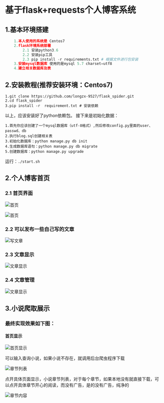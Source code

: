 # 基于flask+requests个人博客系统

## 1.基本环境搭建

```python
    1.本人使用的系统是 Centos7
    2.flask环境系统部署
        2.1 安装python3.6
        2.2 安装pip工具
        2.3 pip install -r requirements.txt # 根据文件进行包安装
    3.安装mysql数据库 使用的是mysql 5.7 charset=utf8
    4.建立相关数据库及表
```

## 2.安装教程(推荐安装环境：Centos7)

    1.git clone https://github.com/longzx-9527/flask_spider.git
    2.cd flask_spider
    3.pip install -r  requirement.txt # 安装依赖

以上，应该安装好了python依赖包。
接下来是初始化数据：

    1.首先你应该创建了一个mysql数据库（utf-8格式）,然后修改config.py里面的user、passwd、db
    2.执行blog.sql创建相关表
    3.初始化数据库：python manage.py db init
    4.生成数据库语句：python manage.py db migrate
    5.创建数据库：python manage.py upgrade

运行：`./start.sh`

## 2.个人博客首页

### 2.1 首页界面

![首页](https://images2018.cnblogs.com/blog/1339195/201804/1339195-20180421191246312-1031301812.png)

![首页](https://images2018.cnblogs.com/blog/1339195/201804/1339195-20180421191428100-352502656.png)

### 2.2 可以发布一些自己写的文章

![写文章](https://images2018.cnblogs.com/blog/1339195/201804/1339195-20180420101341637-1481677605.png)

### 2.3 文章显示

![文章显示](https://images2018.cnblogs.com/blog/1339195/201804/1339195-20180421191528180-222376656.png)

### 2.4 文章管理

![文章显示](https://images2018.cnblogs.com/blog/1339195/201804/1339195-20180421191718709-1351293168.png)

## 3.小说爬取展示

### 最终实现效果如下图：

#### 首页显示

![首页显示](https://images2018.cnblogs.com/blog/1339195/201804/1339195-20180418232426530-100667854.png)

可以输入查询小说，如果小说不存在，就调用后台爬虫程序下载

![章节列表](https://images2018.cnblogs.com/blog/1339195/201804/1339195-20180418232908530-1212209202.png)

点开具体页面显示，小说章节列表，对于每个章节，如果本地没有就直接下载，可以点开具体章节开心的阅读，而没有广告，是的没有广告，纯净的

![章节内容](https://images2018.cnblogs.com/blog/1339195/201804/1339195-20180418233105974-334389035.png)
